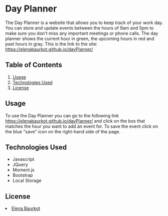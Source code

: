 # Day Planner
The Day Planner is a website that allows you to keep track of your work day. You can store and update events between the hours of 9am and 5pm to make sure you don't miss any important meetings or phone calls. The day planner shows the current hour in green, the upcoming hours in red and past hours in gray. This is the link to the site: https://elenabaurkot.github.io/dayPlanner/

## Table of Contents
<ol>
    <li><a href="#usage">Usage</a></li>
    <li><a href="#technologies">Technologies Used</a></li>
    <li><a href="#license">License</a></li>
</ol>

## Usage 
<a name="usage"></a>
To use the Day Planner you can go to the following link https://elenabaurkot.github.io/dayPlanner/ and click on the box that matches the hour you want to add an event for. To save the event click on the blue "save" icon on the right-hand side of the page. 

## Technologies Used
 <a name="technologies"></a>
<ul>
    <li>Javascript</li>
    <li>JQuery</li>
    <li>Moment.js</li>
    <li>Bootstrap</li>
    <li>Local Storage</li>
</ul>

## License 
<a name="license"></a>
   <a href="https://github.com/elenabaurkot" target ="_blank" ><li>Elena Baurkot</li></a>
